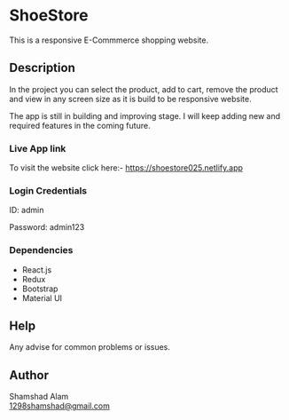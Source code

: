 # ShoeStore

This is a responsive E-Commmerce shopping website.

## Description

In the project you can select the product, add to cart, remove the product and view in any screen size as it is build to be responsive website.

The app is still in building and improving stage. I will keep adding new and required features in the coming future.

### Live App link

To visit the website click here:- https://shoestore025.netlify.app

### Login Credentials
ID: admin

Password: admin123

### Dependencies
  -  React.js
  -  Redux
  -  Bootstrap
  -  Material UI

## Help

Any advise for common problems or issues.

## Author

Shamshad Alam  
1298shamshad@gmail.com

